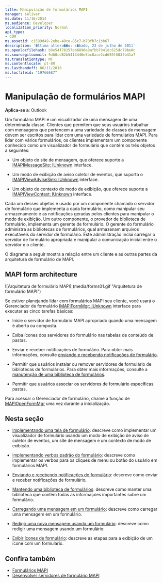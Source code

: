 ```yaml
---
title: Manipulação de formulários MAPI
manager: soliver
ms.date: 11/16/2014
ms.audience: Developer
localization_priority: Normal
api_type:
- COM
ms.assetid: c1589d49-2ebe-48ce-85c7-b70fb7c1bb67
description: '�ltima altera��o: s�bado, 23 de julho de 2011'
ms.openlocfilehash: b0e54f78257eb6890e8afbb7941dc625dc79be0c
ms.sourcegitcommit: 9d60cd82b5413446e5bc8ace2cd689f683fb41a7
ms.translationtype: MT
ms.contentlocale: pt-BR
ms.lasthandoff: 06/11/2018
ms.locfileid: "19766687"
---
```

# <a name="handling-mapi-forms"></a>Manipulação de formulários MAPI

**Aplica-se a**: Outlook 
  
Um formulário MAPI é um visualizador de uma mensagem de uma determinada classe. Clientes que permitem que seus usuários trabalhar com mensagens que pertencem a uma variedade de classes de mensagem devem ser escritos para lidar com uma variedade de formulários MAPI. Para lidar com vários formulários, os clientes implementam um componente conhecido como um visualizador de formulário que contém os três objetos a seguintes:
  
- Um objeto de site de mensagem, que oferece suporte a [IMAPIMessageSite: IUnknown](imapimessagesiteiunknown.md) interface. 
    
- Um modo de exibição de aviso coletor de eventos, que suporta o [IMAPIViewAdviseSink: IUnknown](imapiviewadvisesinkiunknown.md) interface. 
    
- Um objeto de contexto do modo de exibição, que oferece suporte a [IMAPIViewContext: IUnknown](imapiviewcontextiunknown.md) interface. 
    
Cada um desses objetos é usado por um componente chamado o servidor de formulário que implementa a cada formulário, como manipular seu armazenamento e as notificações geradas pelos clientes para manipular o modo de exibição. Um outro componente, o provedor de biblioteca de formulário, implementa um gerente de formulário. O gerente do formulário administra as bibliotecas de formulários, qual armazenam arquivos executáveis do servidor de formulário. Este administração inclui carregar o servidor de formulário apropriada e manipular a comunicação inicial entre o servidor e o cliente.
  
O diagrama a seguir mostra a relação entre um cliente e as outras partes da arquitetura de formulário de MAPI.
  
## <a name="mapi-form-architecture"></a>MAPI form architecture
  
![Arquitetura de formulário MAPI] (media/forms01.gif "Arquitetura de formulário MAPI")
  
Se estiver planejando lidar com formulários MAPI seu cliente, você usará o Gerenciador de formulário [IMAPIFormMgr: IUnknown](imapiformmgriunknown.md) interface para executar as cinco tarefas básicas: 
  
- Inicie o servidor de formulário MAPI apropriado quando uma mensagem é aberta ou composta.
    
- Exiba ícones dos servidores do formulário nas tabelas de conteúdo de pastas.
    
- Enviar e receber notificações de formulário. Para obter mais informações, consulte [enviando e recebendo notificações de formulário](sending-and-receiving-form-notifications.md).
    
- Permitir que usuários instalar ou remover servidores de formulário de bibliotecas de formulários. Para obter mais informações, consulte a [manutenção de uma biblioteca de formulários](maintaining-a-form-library.md).
    
- Permitir que usuários associar os servidores de formulário específicas pastas.
    
Para acessar o Gerenciador de formulário, chame a função de [MAPIOpenFormMgr](mapiopenformmgr.md) uma vez durante a inicialização. 
  
## <a name="in-this-section"></a>Nesta seção

- [Implementando uma tela de formulário](implementing-a-form-viewer.md): descreve como implementar um visualizador de formulário usando um modo de exibição de aviso de coletor de eventos, um site de mensagem e um contexto de modo de exibição.
    
- [Implementando verbos padrão do formulário](implementing-standard-form-verbs.md): descreve como implementar os verbos para os cliques de menu ou botão do usuário em formulários MAPI.
    
- [Enviando e recebendo notificações de formulário](sending-and-receiving-form-notifications.md): descreve como enviar e receber notificações de formulário.
    
- [Mantendo uma biblioteca de formulários](maintaining-a-form-library.md): descreve como manter uma biblioteca que contém todas as informações importantes sobre um formulário.
    
- [Carregando uma mensagem em um formulário](loading-a-message-into-a-form.md): descreve como carregar uma mensagem em um formulário.
    
- [Redigir uma nova mensagem usando um formulário](composing-a-new-message-by-using-a-form.md): descreve como redigir uma mensagem usando um formulário.
    
- [Exibir ícones de formulário](displaying-form-icons.md): descreve as etapas para a exibição de um ícone com um formulário.
    
## <a name="see-also"></a>Confira também

- [Formulários MAPI](mapi-forms.md)
- [Desenvolver servidores de formulário MAPI](developing-mapi-form-servers.md)

